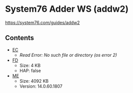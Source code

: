 # System76 Adder WS (addw2)

https://system76.com/guides/addw2

## Contents

- [EC](./ec.rom)
  - *Read Error: No such file or directory (os error 2)*
- [FD](./fd.rom)
  - Size: 4 KB
  - HAP: false
- [ME](./me.rom)
  - Size: 4092 KB
  - Version: 14.0.60.1807
